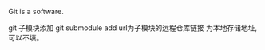 Git is a software.

git 子模块添加 git submodule add <url> <path>   url为子模块的远程仓库链接  <path> 为本地存储地址, 可以不填。